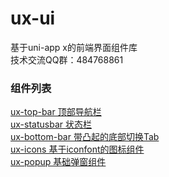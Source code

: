 # ux-ui 

基于uni-app x的前端界面组件库  
技术交流QQ群：484768861  

### 组件列表 

[ux-top-bar 顶部导航栏](https://ext.dcloud.net.cn/plugin?id=15702)  
[ux-statusbar 状态栏](https://ext.dcloud.net.cn/plugin?id=15760)  
[ux-bottom-bar 带凸起的底部切换Tab](https://ext.dcloud.net.cn/plugin?id=15689)  
[ux-icons 基于iconfont的图标组件](https://ext.dcloud.net.cn/plugin?id=15699)  
[ux-popup 基础弹窗组件](https://ext.dcloud.net.cn/plugin?id=15834)  
